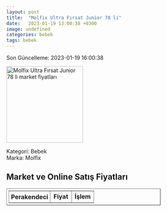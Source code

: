 ```yaml
---
layout: post
title:  "Molfix Ultra Fırsat Junior 78 li"
date:   2023-01-19 13:00:38 +0300
image: undefined
categories: bebek
tags: bebek
---
```


Son Güncelleme: 2023-01-19 16:00:38

<img src="undefined" width="200" alt="Molfix Ultra Fırsat Junior 78 li market fiyatları" />

Kategori: Bebek
<br />
Marka: Molfix

<h2>Market ve Online Satış Fiyatları</h2>

<table border="1" style="padding: 5px;width:80%;">
  <tr>
    <td style="padding: 5px;"><strong>Perakendeci</strong></td>
    <td><strong>Fiyat</strong></td>
    <td><strong>İşlem</strong></td>
  </tr>
  
</table>
